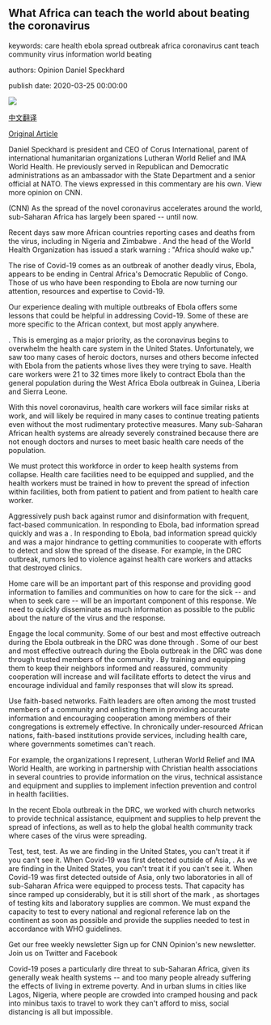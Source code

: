 ## What Africa can teach the world about beating the coronavirus

keywords: care health ebola spread outbreak africa coronavirus cant teach community virus information world beating

authors: Opinion Daniel Speckhard

publish date: 2020-03-25 00:00:00

![](https://cdn.cnn.com/cnnnext/dam/assets/200325134204-nairobi-temperature-check-0318-super-tease.jpg)

[中文翻译](What%20Africa%20can%20teach%20the%20world%20about%20beating%20the%20coronavirus_zh.md)

[Original Article](https://edition.cnn.com/2020/03/25/opinions/africa-ebola-lessons-coronavirus-speckhard/index.html)

Daniel Speckhard is president and CEO of Corus International, parent of international humanitarian organizations Lutheran World Relief and IMA World Health. He previously served in Republican and Democratic administrations as an ambassador with the State Department and a senior official at NATO. The views expressed in this commentary are his own. View more opinion on CNN.

(CNN) As the spread of the novel coronavirus accelerates around the world, sub-Saharan Africa has largely been spared -- until now.

Recent days saw more African countries reporting cases and deaths from the virus, including in Nigeria and Zimbabwe . And the head of the World Health Organization has issued a stark warning : "Africa should wake up."

The rise of Covid-19 comes as an outbreak of another deadly virus, Ebola, appears to be ending in Central Africa's Democratic Republic of Congo. Those of us who have been responding to Ebola are now turning our attention, resources and expertise to Covid-19.

Our experience dealing with multiple outbreaks of Ebola offers some lessons that could be helpful in addressing Covid-19. Some of these are more specific to the African context, but most apply anywhere.

. This is emerging as a major priority, as the coronavirus begins to overwhelm the health care system in the United States. Unfortunately, we saw too many cases of heroic doctors, nurses and others become infected with Ebola from the patients whose lives they were trying to save. Health care workers were 21 to 32 times more likely to contract Ebola than the general population during the West Africa Ebola outbreak in Guinea, Liberia and Sierra Leone.

With this novel coronavirus, health care workers will face similar risks at work, and will likely be required in many cases to continue treating patients even without the most rudimentary protective measures. Many sub-Saharan African health systems are already severely constrained because there are not enough doctors and nurses to meet basic health care needs of the population.

We must protect this workforce in order to keep health systems from collapse. Health care facilities need to be equipped and supplied, and the health workers must be trained in how to prevent the spread of infection within facilities, both from patient to patient and from patient to health care worker.

Aggressively push back against rumor and disinformation with frequent, fact-based communication. In responding to Ebola, bad information spread quickly and was a . In responding to Ebola, bad information spread quickly and was a major hindrance to getting communities to cooperate with efforts to detect and slow the spread of the disease. For example, in the DRC outbreak, rumors led to violence against health care workers and attacks that destroyed clinics.

Home care will be an important part of this response and providing good information to families and communities on how to care for the sick -- and when to seek care -- will be an important component of this response. We need to quickly disseminate as much information as possible to the public about the nature of the virus and the response.

Engage the local community. Some of our best and most effective outreach during the Ebola outbreak in the DRC was done through . Some of our best and most effective outreach during the Ebola outbreak in the DRC was done through trusted members of the community . By training and equipping them to keep their neighbors informed and reassured, community cooperation will increase and will facilitate efforts to detect the virus and encourage individual and family responses that will slow its spread.

Use faith-based networks. Faith leaders are often among the most trusted members of a community and enlisting them in providing accurate information and encouraging cooperation among members of their congregations is extremely effective. In chronically under-resourced African nations, faith-based institutions provide services, including health care, where governments sometimes can't reach.

For example, the organizations I represent, Lutheran World Relief and IMA World Health, are working in partnership with Christian health associations in several countries to provide information on the virus, technical assistance and equipment and supplies to implement infection prevention and control in health facilities.

In the recent Ebola outbreak in the DRC, we worked with church networks to provide technical assistance, equipment and supplies to help prevent the spread of infections, as well as to help the global health community track where cases of the virus were spreading.

Test, test, test. As we are finding in the United States, you can't treat it if you can't see it. When Covid-19 was first detected outside of Asia, . As we are finding in the United States, you can't treat it if you can't see it. When Covid-19 was first detected outside of Asia, only two laboratories in all of sub-Saharan Africa were equipped to process tests. That capacity has since ramped up considerably, but it is still short of the mark , as shortages of testing kits and laboratory supplies are common. We must expand the capacity to test to every national and regional reference lab on the continent as soon as possible and provide the supplies needed to test in accordance with WHO guidelines.

Get our free weekly newsletter Sign up for CNN Opinion's new newsletter. Join us on Twitter and Facebook

Covid-19 poses a particularly dire threat to sub-Saharan Africa, given its generally weak health systems -- and too many people already suffering the effects of living in extreme poverty. And in urban slums in cities like Lagos, Nigeria, where people are crowded into cramped housing and pack into minibus taxis to travel to work they can't afford to miss, social distancing is all but impossible.
